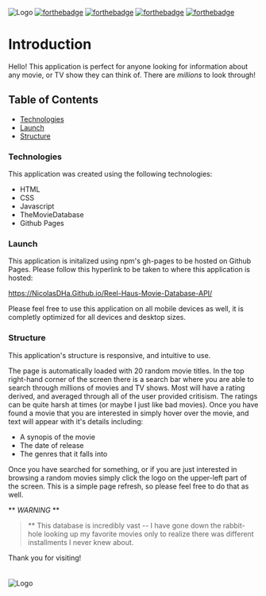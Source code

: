 ![Logo](https://i.ibb.co/WyRPw1K/Reel-Haus.png)
[![forthebadge](https://forthebadge.com/images/badges/made-with-javascript.svg)](https://forthebadge.com)
[![forthebadge](https://forthebadge.com/images/badges/uses-css.svg)](https://forthebadge.com)
[![forthebadge](https://forthebadge.com/images/badges/uses-html.svg)](https://forthebadge.com)
[![forthebadge](https://forthebadge.com/images/badges/60-percent-of-the-time-works-every-time.svg)](https://forthebadge.com)


# Introduction
Hello! This application is perfect for anyone looking for information about any movie, or TV show they can think of. There are *millions* to look through!



## Table of Contents
  * <a href= https://github.com/Nicolasdha/Reel-Haus-Movie-Database-API#Technologies>Technologies</a>
  * <a href= https://github.com/Nicolasdha/Reel-Haus-Movie-Database-API#Launch>Launch</a>
  * <a href= https://github.com/Nicolasdha/Reel-Haus-Movie-Database-API#Structure> Structure</a>
  
    
### Technologies
This application was created using the following technologies:

* HTML
* CSS
* Javascript
* TheMovieDatabase
* Github Pages


### Launch

 This application is initalized using npm's gh-pages to be hosted on Github Pages. Please follow this hyperlink to be taken to where this application is hosted:
 
 <a href= https://nicolasdha.github.io/Reel-Haus-Movie-Database-API/>https://NicolasDHa.Github.io/Reel-Haus-Movie-Database-API/</a>

Please feel free to use this application on all mobile devices as well, it is completly optimized for all devices and desktop sizes.



### Structure

This application's structure is responsive, and intuitive to use.

The page is automatically loaded with 20 random movie titles. In the top right-hand corner of the screen there is a search bar where you are able to search through millions of movies and TV shows.
Most will have a rating derived, and averaged through all of the user provided critisism. The ratings can be quite harsh at times (or maybe I just like bad movies). Once you have found a movie
that you are interested in simply hover over the movie, and text will appear with it's details including:

* A synopis of the movie
* The date of release
* The genres that it falls into


Once you have searched for something, or if you are just interested in browsing a random movies simply click the logo on the upper-left part of the screen. This is a simple page refresh, so please
feel free to do that as well.<br>

** *WARNING* **
>  ** This database is incredibly vast -- I have gone down the rabbit-hole looking up my favorite movies only to realize there was different installments I never knew about.


Thank you for visiting! <br><br><br>
![Logo](https://i.ibb.co/nr2trL4/Screen-Shot-2020-09-08-at-4-20-44-PM.png)
